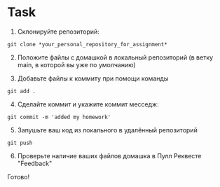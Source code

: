 # Task
1) Склонируйте репозиторий:
```
git clone *your_personal_repository_for_assignment*
```

2) Положите файлы с домашкой в локальный репозиторий (в ветку main, в которой вы уже по умолчанию)

3) Добавьте файлы к коммиту при помощи команды
```
git add .
```

4) Сделайте коммит и укажите коммит месседж:
```
git commit -m 'added my homework'
```

5) Запушьте ваш код из локального в удалённый репозиторий
```
git push
```

6) Проверьте наличие ваших файлов домашка в Пулл Реквесте "Feedback"

Готово!
